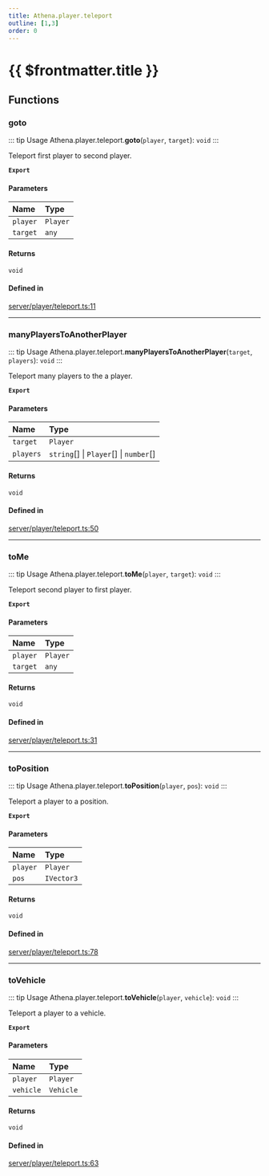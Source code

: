 ```yaml
---
title: Athena.player.teleport
outline: [1,3]
order: 0
---
```


# {{ $frontmatter.title }}


## Functions

### goto

::: tip Usage
Athena.player.teleport.**goto**(`player`, `target`): `void`
:::

Teleport first player to second player.

**`Export`**

#### Parameters

| Name | Type |
| :------ | :------ |
| `player` | `Player` |
| `target` | `any` |

#### Returns

`void`

#### Defined in

[server/player/teleport.ts:11](https://github.com/Stuyk/altv-athena/blob/f69c9e6/src/core/server/player/teleport.ts#L11)

___

### manyPlayersToAnotherPlayer

::: tip Usage
Athena.player.teleport.**manyPlayersToAnotherPlayer**(`target`, `players`): `void`
:::

Teleport many players to the a player.

**`Export`**

#### Parameters

| Name | Type |
| :------ | :------ |
| `target` | `Player` |
| `players` | `string`[] \| `Player`[] \| `number`[] |

#### Returns

`void`

#### Defined in

[server/player/teleport.ts:50](https://github.com/Stuyk/altv-athena/blob/f69c9e6/src/core/server/player/teleport.ts#L50)

___

### toMe

::: tip Usage
Athena.player.teleport.**toMe**(`player`, `target`): `void`
:::

Teleport second player to first player.

**`Export`**

#### Parameters

| Name | Type |
| :------ | :------ |
| `player` | `Player` |
| `target` | `any` |

#### Returns

`void`

#### Defined in

[server/player/teleport.ts:31](https://github.com/Stuyk/altv-athena/blob/f69c9e6/src/core/server/player/teleport.ts#L31)

___

### toPosition

::: tip Usage
Athena.player.teleport.**toPosition**(`player`, `pos`): `void`
:::

Teleport a player to a position.

**`Export`**

#### Parameters

| Name | Type |
| :------ | :------ |
| `player` | `Player` |
| `pos` | `IVector3` |

#### Returns

`void`

#### Defined in

[server/player/teleport.ts:78](https://github.com/Stuyk/altv-athena/blob/f69c9e6/src/core/server/player/teleport.ts#L78)

___

### toVehicle

::: tip Usage
Athena.player.teleport.**toVehicle**(`player`, `vehicle`): `void`
:::

Teleport a player to a vehicle.

**`Export`**

#### Parameters

| Name | Type |
| :------ | :------ |
| `player` | `Player` |
| `vehicle` | `Vehicle` |

#### Returns

`void`

#### Defined in

[server/player/teleport.ts:63](https://github.com/Stuyk/altv-athena/blob/f69c9e6/src/core/server/player/teleport.ts#L63)
